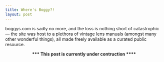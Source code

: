 ```yaml
---
title: Where's Boggy?!
layout: post
---
```


boggys.com is sadly no more, and the loss is nothing short of catastrophic — the site was host to a plethora of vintage lens manuals (amongst many other wonderful things), all made freely available as a curated public resource.

<center><b>*** This post is currently under contruction ****</b></center>







